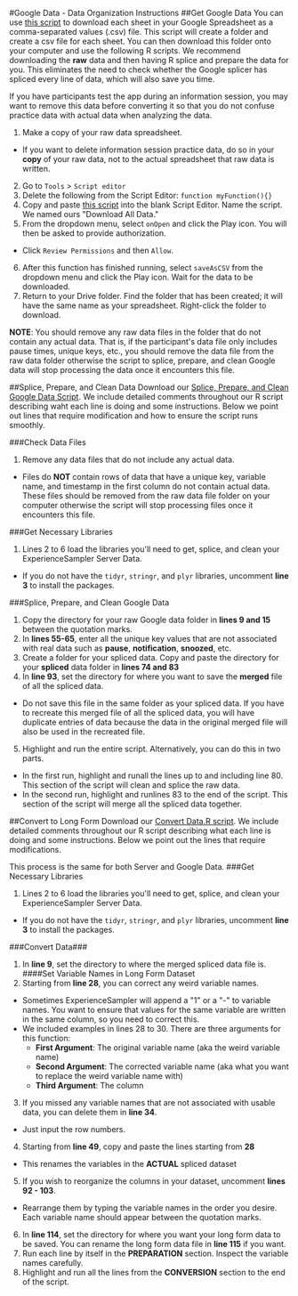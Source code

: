 #Google Data - Data Organization Instructions
##Get Google Data
You can use [this script](https://gist.github.com/mderazon/9655893) to download each sheet in your Google Spreadsheet as a comma-separated values (.csv) file. This script will create a folder and create a csv file for each sheet. You can then download this folder onto your computer and use the following R scripts. We recommend downloading the **raw** data and then having R splice and prepare the data for you. This eliminates the need to check whether the Google splicer has spliced every line of data, which will also save you time. 

If you have participants test the app during an information session, you may want to remove this data before converting it so that you do not confuse practice data with actual data when analyzing the data. 

1. Make a copy of your raw data spreadsheet.
  * If you want to delete information session practice data, do so in your **copy** of your raw data, not to the actual spreadsheet that raw data is written. 
2. Go to `Tools` > `Script editor`
3. Delete the following from the Script Editor: `function myFunction(){}`
4. Copy and paste [this script](https://gist.github.com/mderazon/9655893) into the blank Script Editor. Name the script. We named ours "Download All Data."
5. From the dropdown menu, select `onOpen` and click the Play icon. You will then be asked to provide authorization. 
  * Click `Review Permissions` and then `Allow`.
6. After this function has finished running, select `saveAsCSV` from the dropdown menu and click the Play icon. Wait for the data to be downloaded. 
7. Return to your Drive folder. Find the folder that has been created; it will have the same name as your spreadsheet. Right-click the folder to download. 

**NOTE**: You should remove any raw data files in the folder that do not contain any actual data. That is, if the participant's data file only includes pause times, unique keys, etc., you should remove the data file from the raw data folder otherwise the script to splice, prepare, and clean Google data will stop processing the data once it encounters this file. 

##Splice, Prepare, and Clean Data
Download our [Splice, Prepare, and Clean Google Data Script](https://github.com/sabrinathai/ExperienceSampler/blob/master/Data-Organization-R-Option/Splice%2C%20Prepare%2C%20and%20Clean%20Google%20Data.R). We include detailed comments throughout our R script describing waht each line is doing and some instructions. Below we point out lines that require modification and how to ensure the script runs smoothly. 

###Check Data Files

1. Remove any data files that do not include any actual data. 
 * Files do **NOT** contain rows of data that have a unique key, variable name, and timestamp in the first column do not contain actual data. These files should be removed from the raw data file folder on your computer otherwise the script will stop processing files once it encounters this file. 

###Get Necessary Libraries

1. Lines 2 to 6 load the libraries you'll need to get, splice, and clean your ExperienceSampler Server Data.
  * If you do not have the `tidyr`, `stringr`, and `plyr` libraries, uncomment **line 3** to install the packages. 

###Splice, Prepare, and Clean Google Data

1. Copy the directory for your raw Google data folder in **lines 9 and 15** between the quotation marks. 
2. In **lines 55-65**, enter all the unique key values that are not associated with real data such as **pause**, **notification**, **snoozed**, etc. 
3. Create a folder for your spliced data. Copy and paste the directory for your **spliced** data folder in **lines 74 and 83**
4. In **line 93**, set the directory for where you want to save the **merged** file of all the spliced data. 
 * Do not save this file in the same folder as your spliced data. If you have to recreate this merged file of all the spliced data, you will have duplicate entries of data because the data in the original merged file will also be used in the recreated file. 
5. Highlight and run the entire script. Alternatively, you can do this in two parts. 
 * In the first run, highlight and runall the lines up to and including line 80. This section of the script will clean and splice the raw data. 
 * In the second run, highlight and runlines 83 to the end of the script. This section of the script will merge all the spliced data together. 

##Convert to Long Form
Download our [Convert Data.R script](https://github.com/sabrinathai/ExperienceSampler/edit/master/Data-Organization-R-Option/Convert%20Data.R). We include detailed comments throughout our R script describing what each line is doing and some instructions. Below we point out the lines that require modifications.

This process is the same for both Server and Google Data. 
###Get Necessary Libraries
1. Lines 2 to 6 load the libraries you'll need to get, splice, and clean your ExperienceSampler Server Data.
  * If you do not have the `tidyr`, `stringr`, and `plyr` libraries, uncomment **line 3** to install the packages. 

###Convert Data###
1. In **line 9**, set the directory to where the merged spliced data file is. 
####Set Variable Names in Long Form Dataset
2. Starting from **line 28**, you can correct any weird variable names.
 * Sometimes ExperienceSampler will append a "1" or a "-" to variable names. You want to ensure that values for the same variable are 
 written in the same column, so you need to correct this. 
 * We included examples in lines 28 to 30. There are three arguments for this function:
   * **First Argument**: The original variable name (aka the weird variable name)
    * **Second Argument**: The corrected variable name (aka what you want to replace the weird variable name with)
    * **Third Argument**: The column
3. If you missed any variable names that are not associated with usable data, you can delete them in **line 34**. 
 * Just input the row numbers.
4. Starting from **line 49**, copy and paste the lines starting from **28**
 * This renames the variables in the **ACTUAL** spliced dataset
5. If you wish to reorganize the columns in your dataset, uncomment **lines 92 - 103**.
 * Rearrange them by typing the variable names in the order you desire. Each variable name should appear between the quotation marks. 
6. In **line 114**, set the directory for where you want your long form data to be saved. You can rename the long form data file in **line 115** if you want. 
7. Run each line by itself in the **PREPARATION** section. Inspect the variable names carefully. 
8. Highlight and run all the lines from the **CONVERSION** section to the end of the script. 

